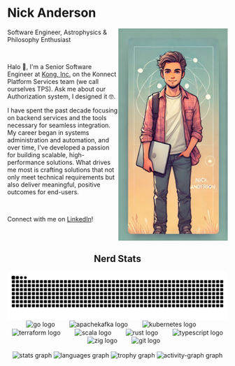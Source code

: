 <h1>Nick Anderson</h1>

<img align="right" width="250px" src="./me.png"  />

<p align="left">Software Engineer, Astrophysics & Philosophy Enthusiast</p>
<br />
<p align="left">Halo 👋, I'm a Senior Software Engineer at <a href="https://konghq.com/">Kong, Inc.</a> on the Konnect Platform Services team (we call ourselves TPS). Ask me about our Authorization system, I designed it 🤓.</p>
<p align="left">I have spent the past decade focusing on backend services and the tools necessary for seamless integration. My career began in systems administration and automation, and over time, I’ve developed a passion for building scalable, high-performance solutions. What drives me most is crafting solutions that not only meet technical requirements but also deliver meaningful, positive outcomes for end-users.</p>
<br />
<p align="left">Connect with me on <a href="https://www.linkedin.com/in/iamnande/">LinkedIn</a>!</p>
<br clear="both">

<div align="center">
  <h2>Nerd Stats</h2>
  
  <img align="center" src="https://raw.githubusercontent.com/iamnande/iamnande/refs/heads/output/snake.svg" alt="snake animation" />
  <br clear="both">

  <img style="vertical-align:middle" src="https://cdn.jsdelivr.net/gh/devicons/devicon/icons/go/go-original.svg" height="40" alt="go logo"  />
  <img width="25" />
  <img style="vertical-align:middle" src="https://cdn.jsdelivr.net/gh/devicons/devicon/icons/apachekafka/apachekafka-original.svg" height="40" alt="apachekafka logo"  />
  <img width="25" />
  <img style="vertical-align:middle" src="https://cdn.jsdelivr.net/gh/devicons/devicon/icons/kubernetes/kubernetes-plain.svg" height="40" alt="kubernetes logo"  />
  <img width="25" />
  <img style="vertical-align:middle" src="https://cdn.jsdelivr.net/gh/devicons/devicon/icons/terraform/terraform-original.svg" height="40" alt="terraform logo"  />
  <img width="25" />
  <img style="vertical-align:middle" src="https://cdn.jsdelivr.net/gh/devicons/devicon/icons/scala/scala-original.svg" height="40" alt="scala logo"  />
  <img width="25" />
  <img style="vertical-align:middle" src="https://cdn.jsdelivr.net/gh/devicons/devicon/icons/rust/rust-original.svg" height="40" alt="rust logo"  />
  <img width="25" />
  <img style="vertical-align:middle" src="https://cdn.jsdelivr.net/gh/devicons/devicon/icons/typescript/typescript-original.svg" height="40" alt="typescript logo"  />
  <img width="25" />
  <img style="vertical-align:middle" src="https://cdn.jsdelivr.net/gh/devicons/devicon/icons/zig/zig-original.svg" height="40" alt="zig logo"  />
  <img width="25" />
  <img style="vertical-align:middle" src="https://cdn.jsdelivr.net/gh/devicons/devicon/icons/git/git-original.svg" height="40" alt="git logo"  />
</div>

<br clear="both">

<div align="center">
  <img src="https://github-readme-stats.vercel.app/api?username=iamnande&hide_title=true&hide_rank=true&show_icons=true&include_all_commits=true&count_private=true&disable_animations=false&theme=dracula&locale=en&hide_border=false&order=1" height="150" alt="stats graph"  />
  <img src="https://github-readme-stats.vercel.app/api/top-langs?username=iamnande&locale=en&hide_title=true&layout=compact&card_width=320&langs_count=5&theme=dracula&hide_border=false&order=2" height="150" alt="languages graph"  />
  <img src="https://github-profile-trophy.vercel.app?username=iamnande&theme=dracula&column=6&row=1&margin-w=8&margin-h=8&no-bg=false&no-frame=false&order=4" height="150" alt="trophy graph"  />
  <img src="https://github-readme-activity-graph.vercel.app/graph?username=iamnande&radius=16&theme=react&area=true&order=5" height="300" alt="activity-graph graph"  />
</div>

